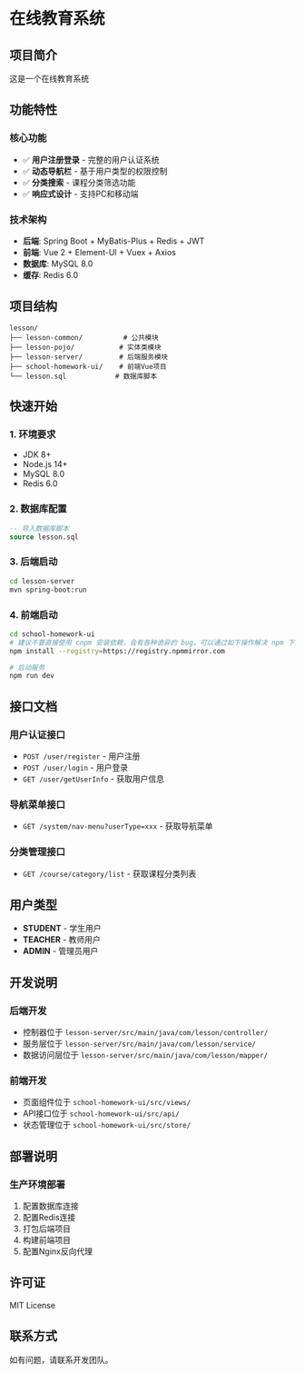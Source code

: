 # 在线教育系统

## 项目简介

这是一个在线教育系统

## 功能特性

### 核心功能
- ✅ **用户注册登录** - 完整的用户认证系统
- ✅ **动态导航栏** - 基于用户类型的权限控制
- ✅ **分类搜索** - 课程分类筛选功能
- ✅ **响应式设计** - 支持PC和移动端

### 技术架构
- **后端**: Spring Boot + MyBatis-Plus + Redis + JWT
- **前端**: Vue 2 + Element-UI + Vuex + Axios
- **数据库**: MySQL 8.0
- **缓存**: Redis 6.0

## 项目结构

```
lesson/
├── lesson-common/          # 公共模块
├── lesson-pojo/           # 实体类模块
├── lesson-server/         # 后端服务模块
├── school-homework-ui/    # 前端Vue项目
└── lesson.sql            # 数据库脚本
```

## 快速开始

### 1. 环境要求
- JDK 8+
- Node.js 14+
- MySQL 8.0
- Redis 6.0

### 2. 数据库配置
```sql
-- 导入数据库脚本
source lesson.sql
```

### 3. 后端启动
```bash
cd lesson-server
mvn spring-boot:run
```

### 4. 前端启动
```bash
cd school-homework-ui
# 建议不要直接使用 cnpm 安装依赖，会有各种诡异的 bug。可以通过如下操作解决 npm 下载速度慢的问题
npm install --registry=https://registry.npmmirror.com

# 启动服务
npm run dev
```

## 接口文档

### 用户认证接口
- `POST /user/register` - 用户注册
- `POST /user/login` - 用户登录
- `GET /user/getUserInfo` - 获取用户信息

### 导航菜单接口
- `GET /system/nav-menu?userType=xxx` - 获取导航菜单

### 分类管理接口
- `GET /course/category/list` - 获取课程分类列表

## 用户类型

- **STUDENT** - 学生用户
- **TEACHER** - 教师用户  
- **ADMIN** - 管理员用户

## 开发说明

### 后端开发
- 控制器位于 `lesson-server/src/main/java/com/lesson/controller/`
- 服务层位于 `lesson-server/src/main/java/com/lesson/service/`
- 数据访问层位于 `lesson-server/src/main/java/com/lesson/mapper/`

### 前端开发
- 页面组件位于 `school-homework-ui/src/views/`
- API接口位于 `school-homework-ui/src/api/`
- 状态管理位于 `school-homework-ui/src/store/`

## 部署说明

### 生产环境部署
1. 配置数据库连接
2. 配置Redis连接
3. 打包后端项目
4. 构建前端项目
5. 配置Nginx反向代理

## 许可证

MIT License

## 联系方式

如有问题，请联系开发团队。 
